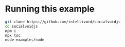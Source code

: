 # Running this example

```bash
git clone https://github.com/intellivoid/socialvoidjs
cd socialvoidjs
npm i
npx tsc
node examples/node
```
